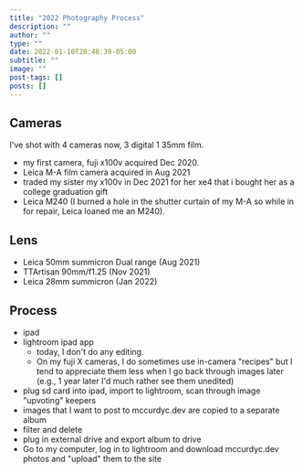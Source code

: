 ```yaml
---
title: "2022 Photography Process"
description: ""
author: ""
type: ""
date: 2022-01-10T20:48:39-05:00
subtitle: ""
image: ""
post-tags: []
posts: []
---
```


## Cameras

I've shot with 4 cameras now, 3 digital 1 35mm film.

- my first camera, fuji x100v acquired Dec 2020.
- Leica M-A film camera acquired in Aug 2021
- traded my sister my x100v in Dec 2021 for her xe4 that i bought her as a college graduation gift
- Leica M240 (I burned a hole in the shutter curtain of my M-A so while in for repair, Leica loaned me an M240).

## Lens

- Leica 50mm summicron Dual range (Aug 2021)
- TTArtisan 90mm/f1.25 (Nov 2021)
- Leica 28mm summicron (Jan 2022)

## Process

- ipad
- lightroom ipad app
  - today, I don't do any editing.
  - On my fuji X cameras, I do sometimes use in-camera "recipes" but I tend to appreciate them less when I go back through images later (e.g., 1 year later I'd much rather see them unedited)
- plug sd card into ipad, import to lightroom, scan through image "upvoting" keepers
- images that I want to post to mccurdyc.dev are copied to a separate album
- filter and delete
- plug in external drive and export album to drive
- Go to my computer, log in to lightroom and download mccurdyc.dev photos and "upload"
them to the site
